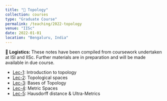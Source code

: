 ```yaml
---
title: "📔 Topology"
collection: courses
type: "Graduate Course"
permalink: /teaching/2022-topology
venue: "IISc"
date: 2022-01-01
location: "Bengaluru, India"
---
```


**📌 Logistics:** These notes have been compiled from coursework undertaken at ISI and IISc. Further materials are in preparation and will be made available in due course.

- [Lec-1](https://drive.google.com/drive/folders/1NKFRQ_Jenery8gnLyR0ESYq0ry8yMBz1): Introduction to topology
- [Lec-2](https://drive.google.com/drive/folders/1NKFRQ_Jenery8gnLyR0ESYq0ry8yMBz1): Topological spaces
- [Lec-3](https://drive.google.com/drive/folders/1NKFRQ_Jenery8gnLyR0ESYq0ry8yMBz1): Bases of Topology
- [Lec-4](https://drive.google.com/drive/folders/1NKFRQ_Jenery8gnLyR0ESYq0ry8yMBz1): Metric Spaces
- [Lec-5](https://drive.google.com/drive/folders/1NKFRQ_Jenery8gnLyR0ESYq0ry8yMBz1): Hausdorff distance & Ultra-Metrics
